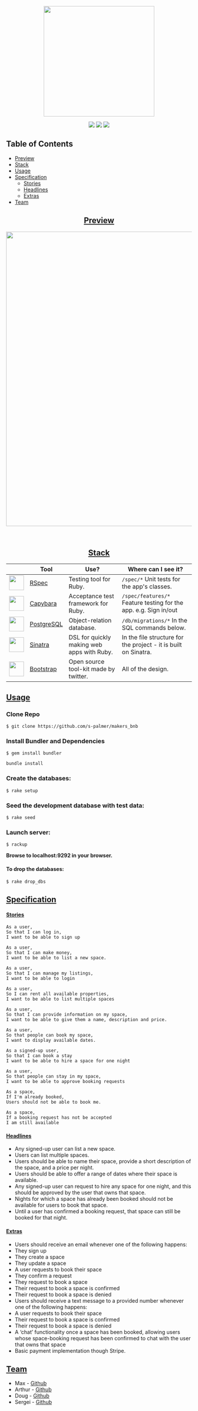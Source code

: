 <div align="center">

<img src="public/images/logo_red.png" width="300px">

![](https://img.shields.io/github/last-commit/s-palmer/makers_bnb)
![](https://img.shields.io/github/languages/count/s-palmer/makers_bnb)
![](https://img.shields.io/github/languages/code-size/s-palmer/makers_bnb)

</div>

## Table of Contents  
* [Preview](#preview)
* [Stack](#stack)
* [Usage](#usage)
* [Specification](#specification)
  * [Stories](#stories)
  * [Headlines](#headlines)
  * [Extras](#extras)
* [Team](#team)   


<div align="center" >

## [Preview](https://github.com/s-palmer/makers_bnb#preview)


<img src="public/images/site_preview.gif" width="800px">


&nbsp;

## [Stack](https://github.com/s-palmer/makers_bnb#stack)

|                                                        | Tool                                                 | Use?                                       | Where can I see it?                                                  |
|--------------------------------------------------------|------------------------------------------------------|--------------------------------------------|----------------------------------------------------------------------|
| <img src="public/images/rspec.png" height="40" width="auto">       | [RSpec](https://rspec.info/)                         | Testing tool for Ruby.                     | ```/spec/*``` Unit tests for the app's classes.                              |
| <img src="public/images/capybara.png" height="40" width="auto">    | [Capybara](https://github.com/teamcapybara/capybara) | Acceptance test framework for Ruby.        |  ```/spec/features/*``` Feature testing for the app. e.g. Sign in/out                   |
| <img src="public/images/psql.png" height="40" width="auto">       | [PostgreSQL](https://www.postgresql.org)                         | Object-relation database.                     | ```/db/migrations/*``` In the SQL commands below.                              |
| <img src="public/images/sinatra.jpg" height="40" width="auto">     | [Sinatra](http://sinatrarb.com/)                     | DSL for quickly making web apps with Ruby. | In the file structure for the project - it is built on Sinatra.      |
| <img src="public/images/bootstrap.png" height="40" width="auto">     | [Bootstrap](https://getbootstrap.com/)                     | Open source tool-kit made by twitter. | All of the design.       |

</div>

## [Usage](https://github.com/s-palmer/makers_bnb#usage)

### Clone Repo

```
$ git clone https://github.com/s-palmer/makers_bnb
```

### Install Bundler and Dependencies

```
$ gem install bundler
```
```
bundle install
```

### Create the databases:

```
$ rake setup
```

### Seed the development database with test data:

```
$ rake seed
```

### Launch server:

```
$ rackup
```

**Browse to localhost:9292 in your browser.**

#### To drop the databases:
```
$ rake drop_dbs
```

## [Specification](https://github.com/s-palmer/makers_bnb#specification)


#### [Stories](https://github.com/s-palmer/makers_bnb#stories)

```
As a user,
So that I can log in, 
I want to be able to sign up
```
```
As a user,
So that I can make money,
I want to be able to list a new space.
```
```
As a user, 
So that I can manage my listings,
I want to be able to login
```
```
As a user,
So I can rent all available properties,
I want to be able to list multiple spaces
```
```
As a user,
So that I can provide information on my space,
I want to be able to give them a name, description and price.
```
```
As a user, 
So that people can book my space,
I want to display available dates.
```
```
As a signed-up user,
So that I can book a stay
I want to be able to hire a space for one night
```
```
As a user,
So that people can stay in my space,
I want to be able to approve booking requests
```
```
As a space,
If I'm already booked,
Users should not be able to book me.
```
```
As a space,
If a booking request has not be accepted
I am still available
```

#### [Headlines](https://github.com/s-palmer/makers_bnb#headlines)

- Any signed-up user can list a new space.
- Users can list multiple spaces.
- Users should be able to name their space, provide a short description of the space, and a price per night.
- Users should be able to offer a range of dates where their space is available.
- Any signed-up user can request to hire any space for one night, and this should be approved by the user that owns that space.
- Nights for which a space has already been booked should not be available for users to book that space.
- Until a user has confirmed a booking request, that space can still be booked for that night.

#### [Extras]((https://github.com/s-palmer/makers_bnb#extras))

- Users should receive an email whenever one of the following happens:
 - They sign up
 - They create a space
 - They update a space
 - A user requests to book their space
 - They confirm a request
 - They request to book a space
 - Their request to book a space is confirmed
 - Their request to book a space is denied
- Users should receive a text message to a provided number whenever one of the following happens:
 - A user requests to book their space
 - Their request to book a space is confirmed
 - Their request to book a space is denied
- A ‘chat’ functionality once a space has been booked, allowing users whose space-booking request has been confirmed to chat with the user that owns that space
- Basic payment implementation though Stripe.

## [Team](https://github.com/s-palmer/makers_bnb#team)

* Max - [Github](https://github.com/maxcfry)
* Arthur - [Github](https://github.com/arthurfincham)
* Doug - [Github](https://github.com/dpkerins)
* Sergei - [Github](https://github.com/s-palmer)

